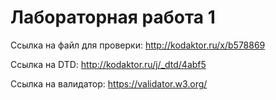 # Лабораторная работа 1
Ссылка на файл для проверки: http://kodaktor.ru/x/b578869

Ссылка на DTD: http://kodaktor.ru/j/_dtd/4abf5

Ссылка на валидатор: https://validator.w3.org/